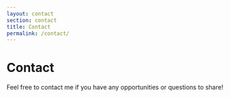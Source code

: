 ```yaml
---
layout: contact
section: contact
title: Contact
permalink: /contact/
---
```

# Contact
Feel free to contact me if you have any opportunities or questions to share!